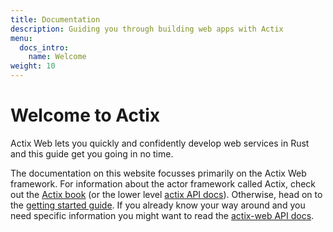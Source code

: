 ```yaml
---
title: Documentation
description: Guiding you through building web apps with Actix
menu:
  docs_intro:
    name: Welcome
weight: 10
---
```


# Welcome to Actix

Actix Web lets you quickly and confidently develop web services in Rust and this guide get you going
in no time.

The documentation on this website focusses primarily on the Actix Web framework. For information
about the actor framework called Actix, check out the [Actix book][actix-book] (or the lower level
[actix API docs][actix-docs]). Otherwise, head on to the [getting started guide][getting-started].
If you already know your way around and you need specific information you might want to read the
[actix-web API docs][actix-web-docs].

[getting-started]: ./getting-started
[actix-web-docs]: https://docs.rs/actix-web
[actix-docs]: https://docs.rs/actix
[actix-book]: https://actix.rs/book/actix
